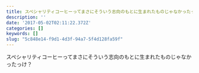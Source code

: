 ```yaml
---
title: スペシャリティコーヒーってまさにそういう志向のもとに生まれたものじゃなかったっけ？
description: ''
date: '2017-05-02T02:11:22.372Z'
categories: []
keywords: []
slug: "5c848e14-f9d1-4d3f-94a7-5f4d128fa59f"
---
```

スペシャリティコーヒーってまさにそういう志向のもとに生まれたものじゃなかったっけ？